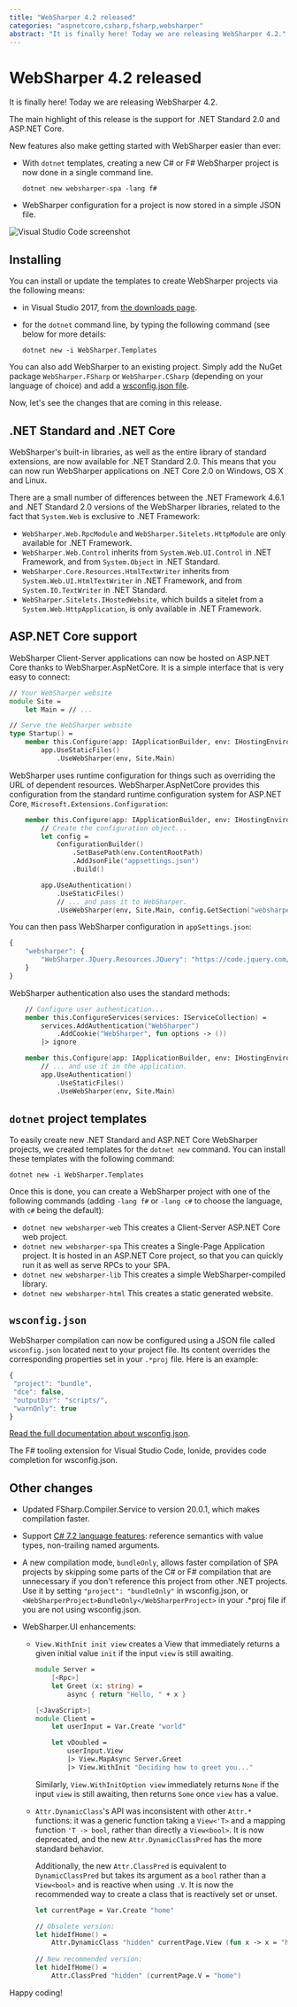 ```yaml
---
title: "WebSharper 4.2 released"
categories: "aspnetcore,csharp,fsharp,websharper"
abstract: "It is finally here! Today we are releasing WebSharper 4.2."
---
```

# WebSharper 4.2 released

It is finally here! Today we are releasing WebSharper 4.2.

The main highlight of this release is the support for .NET Standard 2.0 and ASP.NET Core.

New features also make getting started with WebSharper easier than ever:
* With `dotnet` templates, creating a new C# or F# WebSharper project is now done in a single command line.	
    ```
    dotnet new websharper-spa -lang f#
    ```
* WebSharper configuration for a project is now stored in a simple JSON file.

![Visual Studio Code screenshot](https://i.imgur.com/fGZ61Ge.png "A WebSharper app in Visual Studio Code")

## Installing

You can install or update the templates to create WebSharper projects via the following means:

* in Visual Studio 2017, from [the downloads page](http://websharper.com/downloads).

* for the `dotnet` command line, by typing the following command (see below for more details:

    ```
    dotnet new -i WebSharper.Templates
    ```

You can also add WebSharper to an existing project. Simply add the NuGet package `WebSharper.FSharp` or `WebSharper.CSharp` (depending on your language of choice) and add a [wsconfig.json file](#wsconfigjson).

Now, let's see the changes that are coming in this release.

## .NET Standard and .NET Core

WebSharper's built-in libraries, as well as the entire library of standard extensions, are now available for .NET Standard 2.0. This means that you can now run WebSharper applications on .NET Core 2.0 on Windows, OS X and Linux.

There are a small number of differences between the .NET Framework 4.6.1 and .NET Standard 2.0 versions of the WebSharper libraries, related to the fact that `System.Web` is exclusive to .NET Framework:

* `WebSharper.Web.RpcModule` and `WebSharper.Sitelets.HttpModule` are only available for .NET Framework.
* `WebSharper.Web.Control` inherits from `System.Web.UI.Control` in .NET Framework, and from `System.Object` in .NET Standard.
* `WebSharper.Core.Resources.HtmlTextWriter` inherits from `System.Web.UI.HtmlTextWriter` in .NET Framework, and from `System.IO.TextWriter` in .NET Standard.
* `WebSharper.Sitelets.IHostedWebsite`, which builds a sitelet from a `System.Web.HttpApplication`, is only available in .NET Framework.

## ASP.NET Core support

WebSharper Client-Server applications can now be hosted on ASP.NET Core thanks to WebSharper.AspNetCore. It is a simple interface that is very easy to connect:

```fsharp
// Your WebSharper website
module Site =
    let Main = // ...

// Serve the WebSharper website
type Startup() =
    member this.Configure(app: IApplicationBuilder, env: IHostingEnvironment) =
        app.UseStaticFiles()
            .UseWebSharper(env, Site.Main)
```

WebSharper uses runtime configuration for things such as overriding the URL of dependent resources. WebSharper.AspNetCore provides this configuration from the standard runtime configuration system for ASP.NET Core, `Microsoft.Extensions.Configuration`:

```fsharp
    member this.Configure(app: IApplicationBuilder, env: IHostingEnvironment) =
        // Create the configuration object...
        let config =
            ConfigurationBuilder()
                .SetBasePath(env.ContentRootPath)
                .AddJsonFile("appsettings.json")
                .Build()

        app.UseAuthentication()
            .UseStaticFiles()
            // ... and pass it to WebSharper.
            .UseWebSharper(env, Site.Main, config.GetSection("websharper"))
```

You can then pass WebSharper configuration in `appSettings.json`:

```javascript
{
    "websharper": {
        "WebSharper.JQuery.Resources.JQuery": "https://code.jquery.com/jquery-3.2.1.min.js"
    }
}
```

WebSharper authentication also uses the standard methods:

```fsharp
    // Configure user authentication...
    member this.ConfigureServices(services: IServiceCollection) =
        services.AddAuthentication("WebSharper")
            .AddCookie("WebSharper", fun options -> ())
        |> ignore

    member this.Configure(app: IApplicationBuilder, env: IHostingEnvironment) =
        // ... and use it in the application.
        app.UseAuthentication()
            .UseStaticFiles()
            .UseWebSharper(env, Site.Main)
```

## `dotnet` project templates

To easily create new .NET Standard and ASP.NET Core WebSharper projects, we created templates for the `dotnet new` command. You can install these templates with the following command:

```
dotnet new -i WebSharper.Templates
```

Once this is done, you can create a WebSharper project with one of the following commands (adding `-lang f#` or `-lang c#` to choose the language, with `c#` being the default):

* `dotnet new websharper-web`
    This creates a Client-Server ASP.NET Core web project.
* `dotnet new websharper-spa`
    This creates a Single-Page Application project. It is hosted in an ASP.NET Core project, so that you can quickly run it as well as serve RPCs to your SPA.
* `dotnet new websharper-lib`
    This creates a simple WebSharper-compiled library.
* `dotnet new websharper-html`
    This creates a static generated website.

## `wsconfig.json`

WebSharper compilation can now be configured using a JSON file called `wsconfig.json` located next to your project file. Its content overrides the corresponding properties set in your `.*proj` file. Here is an example:

```javascript
{
 "project": "bundle",
 "dce": false,
 "outputDir": "scripts/",
 "warnOnly": true
}
```

[Read the full documentation about wsconfig.json](https://developers.websharper.com/docs/v4.x/fs/project-variables).

The F# tooling extension for Visual Studio Code, Ionide, provides code completion for wsconfig.json.

## Other changes

* Updated FSharp.Compiler.Service to version 20.0.1, which makes compilation faster.

* Support [C# 7.2 language features](https://docs.microsoft.com/en-us/dotnet/csharp/whats-new/csharp-7-2#reference-semantics-with-value-types): reference semantics with value types, non-trailing named arguments.

* A new compilation mode, `bundleOnly`, allows faster compilation of SPA projects by skipping some parts of the C# or F# compilation that are unnecessary if you don't reference this project from other .NET projects. Use it by setting `"project": "bundleOnly"` in wsconfig.json, or `<WebSharperProject>BundleOnly</WebSharperProject>` in your .\*proj file if you are not using wsconfig.json.
    
* WebSharper.UI enhancements:
    * `View.WithInit init view` creates a View that immediately returns a given initial value `init` if the input `view` is still awaiting.

        ```fsharp
        module Server =
            [<Rpc>]
            let Greet (x: string) =
                async { return "Hello, " + x }

        [<JavaScript>]
        module Client =
            let userInput = Var.Create "world"

            let vDoubled =
                userInput.View
                |> View.MapAsync Server.Greet
                |> View.WithInit "Deciding how to greet you..."
        ```

        Similarly, `View.WithInitOption view` immediately returns `None` if the input `view` is still awaiting, then returns `Some` once `view` has a value.

    * `Attr.DynamicClass`'s API was inconsistent with other `Attr.*` functions: it was a generic function taking a `View<'T>` and a mapping function `'T -> bool`, rather than directly a `View<bool>`. It is now deprecated, and the new `Attr.DynamicClassPred` has the more standard behavior.

        Additionally, the new `Attr.ClassPred` is equivalent to `DynamicClassPred` but takes its argument as a `bool` rather than a `View<bool>` and is reactive when using `.V`. It is now the recommended way to create a class that is reactively set or unset.
        
        ```fsharp
        let currentPage = Var.Create "home"

        // Obsolete version:
        let hideIfHome() =
            Attr.DynamicClass "hidden" currentPage.View (fun x -> x = "home")
            
        // New recommended version:
        let hideIfHome() =
            Attr.ClassPred "hidden" (currentPage.V = "home")
        ```

Happy coding!